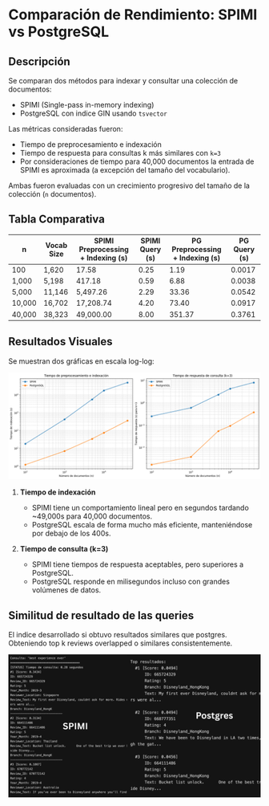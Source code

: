 # Comparación de Rendimiento: SPIMI vs PostgreSQL

## Descripción

Se comparan dos métodos para indexar y consultar una colección de documentos:
- SPIMI (Single-pass in-memory indexing)
- PostgreSQL con indice GIN usando `tsvector`

Las métricas consideradas fueron:
- Tiempo de preprocesamiento e indexación
- Tiempo de respuesta para consultas k más similares con `k=3`
- Por consideraciones de tiempo para 40,000 documentos la entrada de SPIMI es aproximada (a excepción del tamaño del vocabulario).

Ambas fueron evaluadas con un crecimiento progresivo del tamaño de la colección (`n` documentos).

## Tabla Comparativa

|   n    | Vocab Size |  SPIMI Preprocessing + Indexing (s)  |  SPIMI Query (s)  |  PG Preprocessing + Indexing (s)  |  PG Query (s)  |
|--------|------------|-------------------|-------------------|----------------|----------------|
|  100   |   1,620    |       17.58       |       0.25        |     1.19       |     0.0017     |
| 1,000  |   5,198    |      417.18       |       0.59        |     6.88       |     0.0038     |
| 5,000  |  11,146    |    5,497.26       |       2.29        |    33.36       |     0.0542     |
|10,000  |  16,702    |   17,208.74       |       4.20        |    73.40       |     0.0917     |
|40,000  |  38,323    |   49,000.00       |       8.00        |   351.37       |     0.3761     |



## Resultados Visuales

Se muestran dos gráficas en escala log-log:

![Comparación de rendimiento entre SPIMI y PostgreSQL](benchmarks_spimi_pg.png)

1. **Tiempo de indexación**
   - SPIMI tiene un comportamiento lineal pero en segundos tardando ~49,000s para 40,000 documentos.
   - PostgreSQL escala de forma mucho más eficiente, manteniéndose por debajo de los 400s.

2. **Tiempo de consulta (k=3)**
   - SPIMI tiene tiempos de respuesta aceptables, pero superiores a PostgreSQL.
   - PostgreSQL responde en milisegundos incluso con grandes volúmenes de datos.

## Similitud de resultado de las queries

El indice desarrollado si obtuvo resultados similares que postgres. Obteniendo
top k reviews overlapped o similares consistentemente.

![Resultados similares en SPIMI y PostgreSQL](benchmarks_spimi_pg_query.png)
